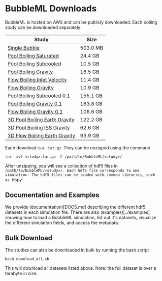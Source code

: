 # BubbleML Downloads

BubbleML is hosted on AWS and can be publicly downloaded. Each boiling study can be downloaded separately:

| Study | Size |
|-----------------------|----|
| [Single Bubble](https://bubble-ml-simulations.s3.us-east-2.amazonaws.com/single-bubble.tar.gz)     | 503.0 MB |
| [Pool Boiling Saturated](https://bubble-ml-simulations.s3.us-east-2.amazonaws.com/pool-boiling-saturated-fc72-2d.tar.gz)      | 24.4 GB |
| [Pool Boiling Subcooled](https://bubble-ml-simulations.s3.us-east-2.amazonaws.com/pool-boiling-subcooled-fc72-2d.tar.gz)      | 10.5 GB |
| [Pool Boiling Gravity](https://bubble-ml-simulations.s3.us-east-2.amazonaws.com/pool-boiling-gravity-fc72-2d.tar.gz)        | 16.5 GB |
| [Flow Boiling Inlet Velocity](https://bubble-ml-simulations.s3.us-east-2.amazonaws.com/flow-boiling-velscale-fc72-2d.tar.gz) | 11.4 GB |
| [Flow Boiling Gravity](https://bubble-ml-simulations.s3.us-east-2.amazonaws.com/flow-boiling-gravity-fc72-2d.tar.gz)        | 10.9 GB |
| [Pool Boiling Subcooled 0.1](https://bubble-ml-simulations.s3.us-east-2.amazonaws.com/pool-boiling-subcooled-fc72-2d-0.1.tar.gz) | 155.1 GB |
| [Pool Boiling Gravity 0.1](https://bubble-ml-simulations.s3.us-east-2.amazonaws.com/pool-boiling-gravity-fc72-2d-0.1.tar.gz) | 163.8 GB |
| [Flow Boiling Gravity 0.1](https://bubble-ml-simulations.s3.us-east-2.amazonaws.com/flow-boiling-gravity-fc72-2d-0.1.tar.gz) | 108.6 GB |
| [3D Pool Boiling Earth Gravity](https://bubble-ml-simulations.s3.us-east-2.amazonaws.com/pool-boiling-earth-gravity-3d.tar.gz)    | 122.2 GB |
| [3D Pool Boiling ISS Gravity](https://bubble-ml-simulations.s3.us-east-2.amazonaws.com/pool-boiling-iss-gravity-3d.tar.gz) | 62.6 GB |
| [3D Flow Boiling Earth Gravity](https://bubble-ml-simulations.s3.us-east-2.amazonaws.com/flow-boiling-earth-gravity-3d.tar.gz) | 93.9 GB |

Each download is a `.tar.gz`. They can be unzipped using the command 

```console
tar -xvf <study>.tar.gz -C /path/to/BubbleML/<study>/
```

After unzipping, you will see a collection of hdf5 files in `/path/to/BubbleML/<study>/.
Each hdf5 file corresponds to one simulation. The hdf5 files can be loaded with common libraries,
such as `h5py`. 

## Documentation and Examples

We provide (documentation)[DOCS.md] describing the different hdf5 datasets in each simulation file.
There are also (examples)[../examples] showing how to load a BubbleML simulation, list out it's datasets, 
visualize the different simulation fields, and access the metadata. 

## Bulk Download

The studies can also be downloaded in bulk by running the bash script 

```console
bash download_all.sh
```

This will download all datasets listed above. Note: the full dataset is over a terabyte in size.
